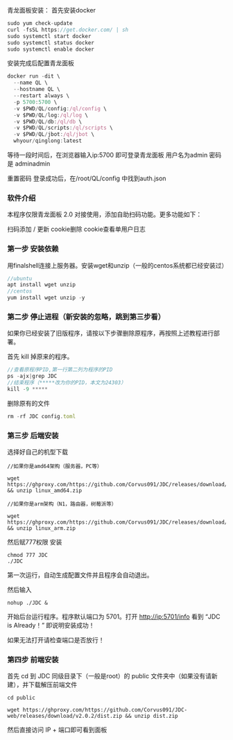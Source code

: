 青龙面板安装：
首先安装docker

```jsx
sudo yum check-update
curl -fsSL https://get.docker.com/ | sh
sudo systemctl start docker
sudo systemctl status docker
sudo systemctl enable docker
```

安装完成后配置青龙面板

```jsx
docker run -dit \
  --name QL \
  --hostname QL \
  --restart always \
  -p 5700:5700 \
  -v $PWD/QL/config:/ql/config \
  -v $PWD/QL/log:/ql/log \
  -v $PWD/QL/db:/ql/db \
  -v $PWD/QL/scripts:/ql/scripts \
  -v $PWD/QL/jbot:/ql/jbot \
  whyour/qinglong:latest
```

等待一段时间后，在浏览器输入ip:5700 即可登录青龙面板
用户名为admin 密码是 adminadmin

重置密码
登录成功后，在/root/QL/config 中找到auth.json

### **软件介绍**

本程序仅限青龙面板 2.0 对接使用，添加自助扫码功能。更多功能如下：

扫码添加 / 更新 cookie删除 cookie查看单用户日志




### **第一步 安装依赖**

用finalshell连接上服务器。安装wget和unzip（一般的centos系统都已经安装过）

```jsx
//ubuntu
apt install wget unzip
//centos
yum install wget unzip -y
```
### 第二步 停止进程（新安装的忽略，跳到第三步看）

如果你已经安装了旧版程序，请按以下步骤删除原程序，再按照上述教程进行部署。

首先 kill 掉原来的程序。

```jsx
//查看原程序PID,第一行第二列为程序的PID
ps -ajx|grep JDC
//结束程序（*****改为你的PID，本文为24303）
kill -9 *****
```

删除原有的文件

```jsx
rm -rf JDC config.toml
```

### 第三步 后端安装

选择好自己的机型下载

```
//如果你是amd64架构（服务器，PC等）

wget https://ghproxy.com/https://github.com/Corvus091/JDC/releases/download/v2.0.2/linux_amd64.zip && unzip linux_amd64.zip

//如果你是arm架构（N1，路由器，树莓派等）

wget https://ghproxy.com/https://github.com/Corvus091/JDC/releases/download/v2.0.2/linux_arm.zip && unzip linux_arm.zip

```

然后赋777权限 安装

```
chmod 777 JDC
./JDC

```

第一次运行，自动生成配置文件并且程序会自动退出。

然后输入

```
nohup ./JDC &

```

开始后台运行程序。程序默认端口为 5701。打开 [http://ip:5701/info](http://ip:5701/info) 看到 “JDC is Already！” 即说明安装成功！

如果无法打开请检查端口是否放行！

### 第四步 前端安装

首先 cd 到 JDC 同级目录下（一般是root）的 public 文件夹中（如果没有请新建），并下载解压前端文件

```
cd public

wget https://ghproxy.com/https://github.com/Corvus091/JDC-web/releases/download/v2.0.2/dist.zip && unzip dist.zip

```

然后直接访问 IP + 端口即可看到面板
